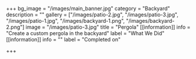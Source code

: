 +++
bg_image = "/images/main_banner.jpg"
category = "Backyard"
description = ""
gallery = ["/images/patio-2.jpg", "/images/patio-3.jpg", "/images/patio-1.jpg", "/images/backyard-1.png", "/images/backyard-2.png"]
image = "/images/patio-3.jpg"
title = "Pergola"
[[information]]
info = "Create a custom pergola in the backyard"
label = "What We Did"
[[information]]
info = ""
label = "Completed on"

+++
